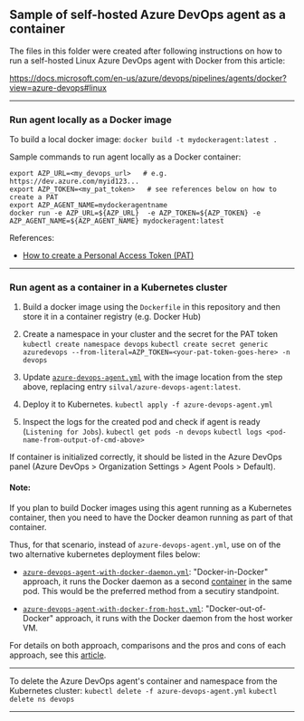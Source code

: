 ## Sample of self-hosted Azure DevOps agent as a container

The files in this folder were created after following instructions on how to run a self-hosted Linux Azure DevOps agent with Docker from this article:

https://docs.microsoft.com/en-us/azure/devops/pipelines/agents/docker?view=azure-devops#linux

---

### Run agent locally as a Docker image

To build a local docker image:
`docker build -t mydockeragent:latest .`

Sample commands to run agent locally as a Docker container:
```
export AZP_URL=<my_devops_url>   # e.g. https://dev.azure.com/myid123...
export AZP_TOKEN=<my_pat_token>   # see references below on how to create a PAT
export AZP_AGENT_NAME=mydockeragentname
docker run -e AZP_URL=${AZP_URL}  -e AZP_TOKEN=${AZP_TOKEN} -e AZP_AGENT_NAME=${AZP_AGENT_NAME} mydockeragent:latest
```

References:
- [How to create a Personal Access Token (PAT)](https://docs.microsoft.com/en-us/azure/devops/organizations/accounts/use-personal-access-tokens-to-authenticate?view=azure-devops&tabs=preview-page)

---

### Run agent as a container in a Kubernetes cluster

1. Build a docker image using the `Dockerfile` in this repository and then store it in a container registry (e.g. Docker Hub)

2. Create a namespace in your cluster and the secret for the PAT token
   `kubectl create namespace devops`
   `kubectl create secret generic azuredevops --from-literal=AZP_TOKEN=<your-pat-token-goes-here> -n devops`

3. Update [`azure-devops-agent.yml`](./azure-devops-agent.yml) with the image location from the step above, replacing entry `silval/azure-devops-agent:latest`. 

4. Deploy it to Kubernetes.
   `kubectl apply -f azure-devops-agent.yml`

5. Inspect the logs for the created pod and check if agent is ready (`Listening for Jobs`).
   `kubectl get pods -n devops`
   `kubectl logs <pod-name-from-output-of-cmd-above>`

If container is initialized correctly, it should be listed in the Azure DevOps panel (Azure DevOps > Organization Settings > Agent Pools > Default).

#### Note: 
If you plan to build Docker images using this agent running as a Kubernetes container, then you need to have the Docker deamon running as part of that container. 

Thus, for that scenario, instead of `azure-devops-agent.yml`, use on of the two alternative kubernetes deployment files below:

- [`azure-devops-agent-with-docker-daemon.yml`](./azure-devops-agent-with-docker-daemon.yml):  "Docker-in-Docker" approach, it runs the Docker daemon as a second [container](https://hub.docker.com/_/docker?tab=description&page=3&name=dind) in the same pod. This would be the preferred method from a secutiry standpoint.

- [`azure-devops-agent-with-docker-from-host.yml`](./azure-devops-agent-with-docker-from-host.yml): "Docker-out-of-Docker" approach, it runs with the Docker daemon from the host worker VM. 

For details on both approach, comparisons and the pros and cons of each approach, see this [article](https://medium.com/hootsuite-engineering/building-docker-images-inside-kubernetes-42c6af855f25).

---

To delete the Azure DevOps agent's container and namespace from the Kubernetes cluster:
   `kubectl delete -f azure-devops-agent.yml`
   `kubectl delete ns devops`

---